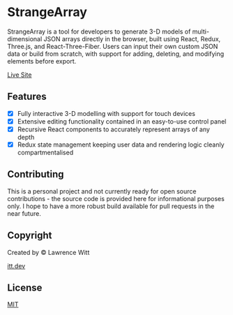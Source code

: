 # StrangeArray

StrangeArray is a tool for developers to generate 3-D models of multi-dimensional JSON arrays directly in the browser, built using React, Redux, Three.js, and React-Three-Fiber. Users can input their own custom JSON data or build from scratch, with support for adding, deleting, and modifying elements before export. 

[Live Site](https://strangearray.itt.dev)

## Features

- [x] Fully interactive 3-D modelling with support for touch devices
- [x] Extensive editing functionality contained in an easy-to-use control panel
- [x] Recursive React components to accurately represent arrays of any depth
- [x] Redux state management keeping user data and rendering logic cleanly compartmentalised

## Contributing

This is a personal project and not currently ready for open source contributions - the source code is provided here for informational purposes only. I hope to have a more robust build available for pull requests in the near future.

## Copyright

Created by © Lawrence Witt

[itt.dev](https://itt.dev)

## License

[MIT](https://choosealicense.com/licenses/mit/)